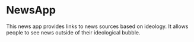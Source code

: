 # NewsApp

This news app provides links to news sources based on ideology. It allows people to see news outside of their ideological bubble.
